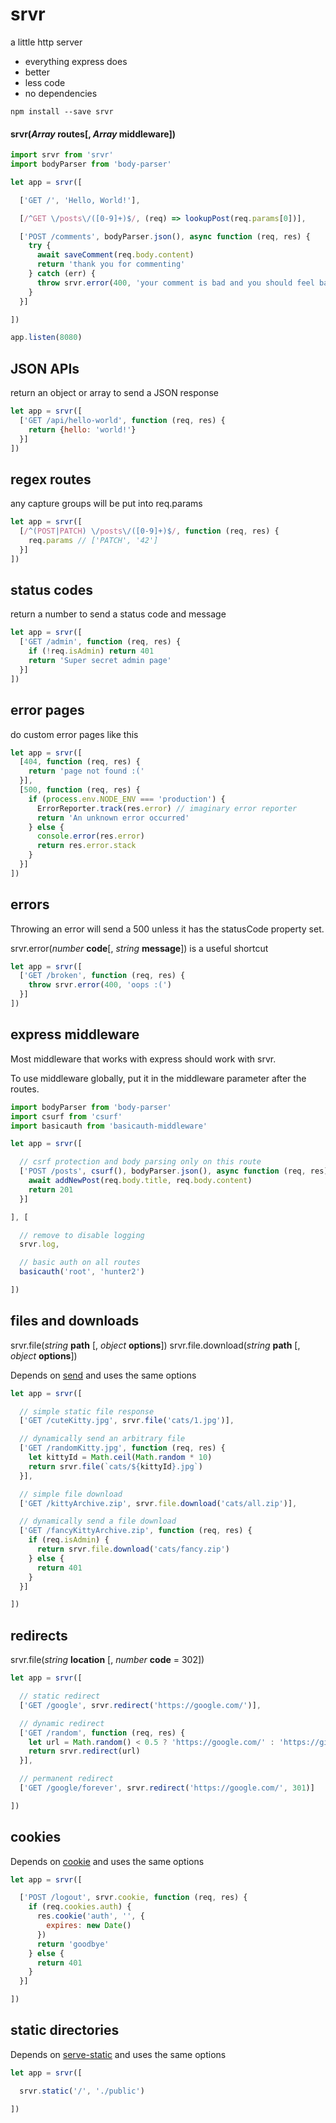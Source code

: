 # srvr

a little http server

 * everything express does
 * better
 * less code
 * no dependencies

```console
npm install --save srvr
```

#### srvr(*Array* **routes**[, *Array* **middleware**])

```js
import srvr from 'srvr'
import bodyParser from 'body-parser'

let app = srvr([

  ['GET /', 'Hello, World!'],

  [/^GET \/posts\/([0-9]+)$/, (req) => lookupPost(req.params[0])],

  ['POST /comments', bodyParser.json(), async function (req, res) {
    try {
      await saveComment(req.body.content)
      return 'thank you for commenting'
    } catch (err) {
      throw srvr.error(400, 'your comment is bad and you should feel bad')
    }
  }]

])

app.listen(8080)
```

## JSON APIs

return an object or array to send a JSON response

```js
let app = srvr([
  ['GET /api/hello-world', function (req, res) {
    return {hello: 'world!'}
  }]
])
```

## regex routes

any capture groups will be put into req.params

```js
let app = srvr([
  [/^(POST|PATCH) \/posts\/([0-9]+)$/, function (req, res) {
    req.params // ['PATCH', '42']
  }]
])
```

## status codes

return a number to send a status code and message

```js
let app = srvr([
  ['GET /admin', function (req, res) {
    if (!req.isAdmin) return 401
    return 'Super secret admin page'
  }]
])
```

## error pages

do custom error pages like this

```js
let app = srvr([
  [404, function (req, res) {
    return 'page not found :('
  }],
  [500, function (req, res) {
    if (process.env.NODE_ENV === 'production') {
      ErrorReporter.track(res.error) // imaginary error reporter
      return 'An unknown error occurred'
    } else {
      console.error(res.error)
      return res.error.stack
    }
  }]
])
```

## errors

Throwing an error will send a 500 unless it has the statusCode property set.

srvr.error(*number* **code**[, *string* **message**]) is a useful shortcut

```js
let app = srvr([
  ['GET /broken', function (req, res) {
    throw srvr.error(400, 'oops :(')
  }]
])
```

## express middleware

Most middleware that works with express should work with srvr.

To use middleware globally, put it in the middleware parameter after the routes.

```js
import bodyParser from 'body-parser'
import csurf from 'csurf'
import basicauth from 'basicauth-middleware'

let app = srvr([

  // csrf protection and body parsing only on this route
  ['POST /posts', csurf(), bodyParser.json(), async function (req, res) {
    await addNewPost(req.body.title, req.body.content)
    return 201
  }]

], [

  // remove to disable logging
  srvr.log,

  // basic auth on all routes
  basicauth('root', 'hunter2')

])
```

## files and downloads

srvr.file(*string* **path** [, *object* **options**])
srvr.file.download(*string* **path** [, *object* **options**])

Depends on [send](https://www.npmjs.com/package/send) and uses the same options

```js
let app = srvr([

  // simple static file response
  ['GET /cuteKitty.jpg', srvr.file('cats/1.jpg')],

  // dynamically send an arbitrary file
  ['GET /randomKitty.jpg', function (req, res) {
    let kittyId = Math.ceil(Math.random * 10)
    return srvr.file(`cats/${kittyId}.jpg`)
  }],

  // simple file download
  ['GET /kittyArchive.zip', srvr.file.download('cats/all.zip')],

  // dynamically send a file download
  ['GET /fancyKittyArchive.zip', function (req, res) {
    if (req.isAdmin) {
      return srvr.file.download('cats/fancy.zip')
    } else {
      return 401
    }
  }]

])
```

## redirects

srvr.file(*string* **location** [, *number* **code** = 302])

```js
let app = srvr([

  // static redirect
  ['GET /google', srvr.redirect('https://google.com/')],

  // dynamic redirect
  ['GET /random', function (req, res) {
    let url = Math.random() < 0.5 ? 'https://google.com/' : 'https://github.com/'
    return srvr.redirect(url)
  }],

  // permanent redirect
  ['GET /google/forever', srvr.redirect('https://google.com/', 301)]

])
```

## cookies

Depends on [cookie](https://www.npmjs.com/package/cookie) and uses the same
options

```js
let app = srvr([

  ['POST /logout', srvr.cookie, function (req, res) {
    if (req.cookies.auth) {
      res.cookie('auth', '', {
        expires: new Date()
      })
      return 'goodbye'
    } else {
      return 401
    }
  }]

])
```

## static directories

Depends on [serve-static](https://www.npmjs.com/package/serve-static) and uses
the same options

```js
let app = srvr([

  srvr.static('/', './public')

])
```
